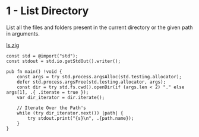 # 1 - List Directory
List all the files and folders present in the current directory or the given path in arguments.

[ls.zig](code/ls.zig)
```zig
const std = @import("std");
const stdout = std.io.getStdOut().writer();

pub fn main() !void {
    const args = try std.process.argsAlloc(std.testing.allocator);
    defer std.process.argsFree(std.testing.allocator, args);
    const dir = try std.fs.cwd().openDir(if (args.len < 2) "." else args[1], .{ .iterate = true });
    var dir_iterator = dir.iterate();

    // Iterate Over the Path's
    while (try dir_iterator.next()) |path| {
        try stdout.print("{s}\n", .{path.name});
    }
}
```
